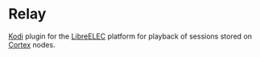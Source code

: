 # Relay

[Kodi][kodi] plugin for the [LibreELEC][lelec] platform for playback of sessions stored on [Cortex][cortex] nodes.

[cortex]: https://github.com/jagrafft/vision/tree/master/vision/cortex/
[kodi]: https://kodi.tv/
[lelec]: https://libreelec.tv/